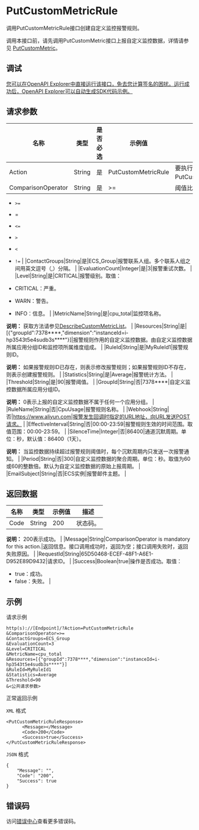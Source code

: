 # PutCustomMetricRule

调用PutCustomMetricRule接口创建自定义监控报警规则。

调用本接口前，请先调用PutCustomMetric接口上报自定义监控数据，详情请参见 [PutCustomMetric](~~115004~~)。

## 调试

[您可以在OpenAPI Explorer中直接运行该接口，免去您计算签名的困扰。运行成功后，OpenAPI Explorer可以自动生成SDK代码示例。](https://api.aliyun.com/#product=Cms&api=PutCustomMetricRule&type=RPC&version=2019-01-01)

## 请求参数

|名称|类型|是否必选|示例值|描述|
|--|--|----|---|--|
|Action|String|是|PutCustomMetricRule|要执行的操作，取值：PutCustomMetricRule。 |
|ComparisonOperator|String|是|\>=|阈值比较符号。取值：

 -   `>=`
-   =
-   `<=`
-   `>`
-   `<`
-   `!=` |
|ContactGroups|String|是|ECS\_Group|报警联系人组。多个联系人组之间用英文逗号（,）分隔。 |
|EvaluationCount|Integer|是|3|报警重试次数。 |
|Level|String|是|CRITICAL|报警级别。取值：

 -   CRITICAL：严重。
-   WARN：警告。
-   INFO：信息。 |
|MetricName|String|是|cpu\_total|监控项名称。

 **说明：** 获取方法请参见[DescribeCustomMetricList](~~115005~~)。 |
|Resources|String|是|\[\{"groupId":7378\*\*\*\*,"dimension":"instanceId=i-hp3543t5e4sudb3s\*\*\*\*"\}\]|报警规则作用的自定义监控数据。由自定义监控数据所属应用分组ID和监控项所属维度组成。 |
|RuleId|String|是|MyRuleId1|报警规则ID。

 **说明：** 如果报警规则ID已存在，则表示修改报警规则；如果报警规则ID不存在，则表示创建报警规则。 |
|Statistics|String|是|Average|报警统计方法。 |
|Threshold|String|是|90|报警阈值。 |
|GroupId|String|否|7378\*\*\*\*|自定义监控数据所属应用分组ID。

 **说明：** 0表示上报的自定义监控数据不属于任何一个应用分组。 |
|RuleName|String|否|CpuUsage|报警规则名称。 |
|Webhook|String|否|https://www.aliyun.com|报警发生回调时指定的URL地址，向URL发送POST请求。 |
|EffectiveInterval|String|否|00:00-23:59|报警规则生效的时间范围。取值范围：00:00-23:59。 |
|SilenceTime|Integer|否|86400|通道沉默周期。单位：秒，默认值：86400（1天）。

 **说明：** 当监控数据持续超过报警规则阈值时，每个沉默周期内只发送一次报警通知。 |
|Period|String|否|300|自定义监控数据的聚合周期。单位：秒。取值为60或60的整数倍。默认为自定义监控数据的原始上报周期。 |
|EmailSubject|String|否|ECS实例|报警邮件主题。 |

## 返回数据

|名称|类型|示例值|描述|
|--|--|---|--|
|Code|String|200|状态码。

 **说明：** 200表示成功。 |
|Message|String|ComparisonOperator is mandatory for this action.|返回信息。接口调用成功时，返回为空；接口调用失败时，返回失败原因。 |
|RequestId|String|65D50468-ECEF-48F1-A6E1-D952E89D9432|请求ID。 |
|Success|Boolean|true|操作是否成功。取值：

 -   true：成功。
-   false：失败。 |

## 示例

请求示例

```
http(s)://[Endpoint]/?Action=PutCustomMetricRule
&ComparisonOperator=>=
&ContactGroups=ECS_Group
&EvaluationCount=3
&Level=CRITICAL
&MetricName=cpu_total
&Resources=[{"groupId":7378****,"dimension":"instanceId=i-hp3543t5e4sudb3s****"}]
&RuleId=MyRuleId1
&Statistics=Average
&Threshold=90
&<公共请求参数>
```

正常返回示例

`XML` 格式

```
<PutCustomMetricRuleResponse>
	  <Message></Message>
	  <Code>200</Code>
	  <Success>true</Success>
</PutCustomMetricRuleResponse>
```

`JSON` 格式

```
{
	"Message": "",
	"Code": "200",
	"Success": true
}
```

## 错误码

访问[错误中心](https://error-center.alibabacloud.com/status/product/Cms)查看更多错误码。

